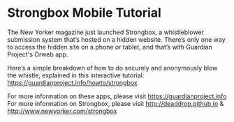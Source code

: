 Strongbox Mobile Tutorial
======================

The New Yorker magazine just launched Strongbox, a whistleblower submission system that’s hosted on a hidden website. There’s only one way to access the hidden site on a phone or tablet, and that’s with Guardian Project's Orweb app. 

Here’s a simple breakdown of how to do securely and anonymously blow the whistle, explained in this interactive tutorial: https://guardianproject.info/howto/strongbox

For more information on these apps, please visit https://guardianproject.info
For more information on Strongbox, please visit http://deaddrop.github.io & http://www.newyorker.com/strongbox